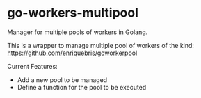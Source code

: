 # go-workers-multipool
Manager for multiple pools of workers in Golang.

This is a wrapper to manage multiple pool of workers of the kind:
https://github.com/enriquebris/goworkerpool

Current Features:
- Add a new pool to be managed
- Define a function for the pool to be executed